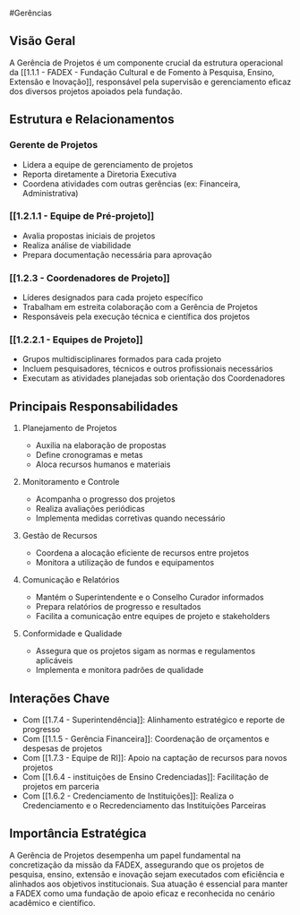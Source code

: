 #Gerências 

## Visão Geral
A Gerência de Projetos é um componente crucial da estrutura operacional da [[1.1.1 - FADEX - Fundação Cultural e de Fomento à Pesquisa, Ensino, Extensão e Inovação]], responsável pela supervisão e gerenciamento eficaz dos diversos projetos apoiados pela fundação.

## Estrutura e Relacionamentos

### Gerente de Projetos
- Lidera a equipe de gerenciamento de projetos
- Reporta diretamente a Diretoria Executiva
- Coordena atividades com outras gerências (ex: Financeira, Administrativa)

### [[1.2.1.1 - Equipe de Pré-projeto]]
- Avalia propostas iniciais de projetos
- Realiza análise de viabilidade
- Prepara documentação necessária para aprovação

### [[1.2.3 - Coordenadores de Projeto]]
- Líderes designados para cada projeto específico
- Trabalham em estreita colaboração com a Gerência de Projetos
- Responsáveis pela execução técnica e científica dos projetos

### [[1.2.2.1 - Equipes de Projeto]]
- Grupos multidisciplinares formados para cada projeto
- Incluem pesquisadores, técnicos e outros profissionais necessários
- Executam as atividades planejadas sob orientação dos Coordenadores

## Principais Responsabilidades

1. Planejamento de Projetos
   - Auxilia na elaboração de propostas
   - Define cronogramas e metas
   - Aloca recursos humanos e materiais

2. Monitoramento e Controle
   - Acompanha o progresso dos projetos
   - Realiza avaliações periódicas
   - Implementa medidas corretivas quando necessário

3. Gestão de Recursos
   - Coordena a alocação eficiente de recursos entre projetos
   - Monitora a utilização de fundos e equipamentos

4. Comunicação e Relatórios
   - Mantém o Superintendente e o Conselho Curador informados
   - Prepara relatórios de progresso e resultados
   - Facilita a comunicação entre equipes de projeto e stakeholders

5. Conformidade e Qualidade
   - Assegura que os projetos sigam as normas e regulamentos aplicáveis
   - Implementa e monitora padrões de qualidade

## Interações Chave

- Com [[1.7.4 - Superintendência]]: Alinhamento estratégico e reporte de progresso
- Com [[1.1.5 - Gerência Financeira]]: Coordenação de orçamentos e despesas de projetos
- Com [[1.7.3 - Equipe de RI]]: Apoio na captação de recursos para novos projetos
- Com [[1.6.4 - instituições de Ensino Credenciadas]]: Facilitação de projetos em parceria
- Com [[1.6.2 - Credenciamento de Instituições]]: Realiza o Credenciamento e o Recredenciamento das Instituições Parceiras 

## Importância Estratégica

A Gerência de Projetos desempenha um papel fundamental na concretização da missão da FADEX, assegurando que os projetos de pesquisa, ensino, extensão e inovação sejam executados com eficiência e alinhados aos objetivos institucionais. Sua atuação é essencial para manter a FADEX como uma fundação de apoio eficaz e reconhecida no cenário acadêmico e científico.
